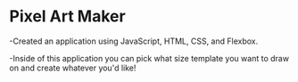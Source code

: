 # Pixel Art Maker

-Created an application using JavaScript, HTML, CSS, and Flexbox.

-Inside of this application you can pick what size template you want to draw on and create whatever you'd like!
